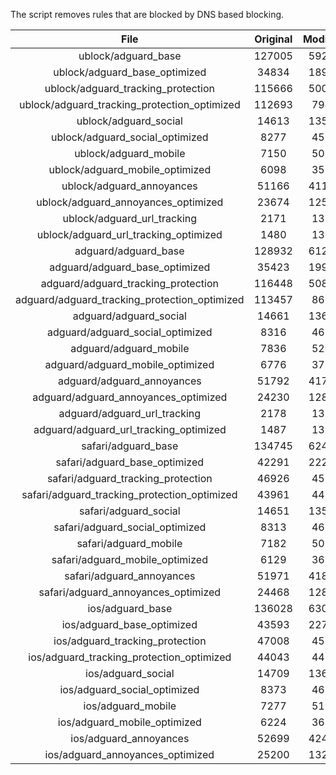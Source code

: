 The script removes rules that are blocked by DNS based blocking.


| File | Original | Modified |
|:----:|:-----:|:-----:|
| ublock/adguard_base | 127005 | 59226 |
| ublock/adguard_base_optimized | 34834 | 18928 |
| ublock/adguard_tracking_protection | 115666 | 50076 |
| ublock/adguard_tracking_protection_optimized | 112693 | 7945 |
| ublock/adguard_social | 14613 | 13557 |
| ublock/adguard_social_optimized | 8277 | 4595 |
| ublock/adguard_mobile | 7150 | 5020 |
| ublock/adguard_mobile_optimized | 6098 | 3584 |
| ublock/adguard_annoyances | 51166 | 41176 |
| ublock/adguard_annoyances_optimized | 23674 | 12521 |
| ublock/adguard_url_tracking | 2171 | 1321 |
| ublock/adguard_url_tracking_optimized | 1480 | 1318 |
| adguard/adguard_base | 128932 | 61223 |
| adguard/adguard_base_optimized | 35423 | 19947 |
| adguard/adguard_tracking_protection | 116448 | 50803 |
| adguard/adguard_tracking_protection_optimized | 113457 | 8659 |
| adguard/adguard_social | 14661 | 13612 |
| adguard/adguard_social_optimized | 8316 | 4638 |
| adguard/adguard_mobile | 7836 | 5200 |
| adguard/adguard_mobile_optimized | 6776 | 3757 |
| adguard/adguard_annoyances | 51792 | 41736 |
| adguard/adguard_annoyances_optimized | 24230 | 12819 |
| adguard/adguard_url_tracking | 2178 | 1328 |
| adguard/adguard_url_tracking_optimized | 1487 | 1325 |
| safari/adguard_base | 134745 | 62497 |
| safari/adguard_base_optimized | 42291 | 22224 |
| safari/adguard_tracking_protection | 46926 | 4564 |
| safari/adguard_tracking_protection_optimized | 43961 | 4420 |
| safari/adguard_social | 14651 | 13596 |
| safari/adguard_social_optimized | 8313 | 4625 |
| safari/adguard_mobile | 7182 | 5056 |
| safari/adguard_mobile_optimized | 6129 | 3614 |
| safari/adguard_annoyances | 51971 | 41839 |
| safari/adguard_annoyances_optimized | 24468 | 12898 |
| ios/adguard_base | 136028 | 63001 |
| ios/adguard_base_optimized | 43593 | 22727 |
| ios/adguard_tracking_protection | 47008 | 4572 |
| ios/adguard_tracking_protection_optimized | 44043 | 4428 |
| ios/adguard_social | 14709 | 13628 |
| ios/adguard_social_optimized | 8373 | 4639 |
| ios/adguard_mobile | 7277 | 5100 |
| ios/adguard_mobile_optimized | 6224 | 3655 |
| ios/adguard_annoyances | 52699 | 42462 |
| ios/adguard_annoyances_optimized | 25200 | 13206 |